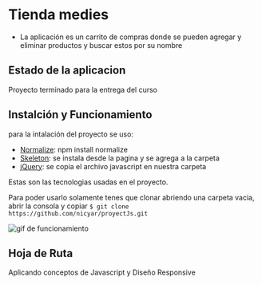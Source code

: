 # Tienda medies
- La aplicación es un carrito de compras donde se pueden agregar y eliminar productos y buscar estos por su nombre

## Estado de la aplicacion
Proyecto terminado para la entrega del curso

## Instalción y Funcionamiento
para la intalación del proyecto se uso:
- [Normalize](https://necolas.github.io/normalize.css/): npm install normalize
- [Skeleton](http://getskeleton.com/#intro): se instala desde la pagina y se agrega a la carpeta
- [jQuery](https://jquery.com/download/): se copia el archivo javascript en nuestra carpeta

Estas son las tecnologias usadas en el proyecto.

Para poder usarlo solamente tenes que clonar abriendo una carpeta vacia, abrir
la consola y copiar `$ git clone https://github.com/nicyar/proyectJs.git`

![gif de funcionamiento](https://media.giphy.com/media/chnaDoGYcVfOjJX1ih/giphy.gif)

## Hoja de Ruta
Aplicando conceptos de Javascript y Diseño Responsive
